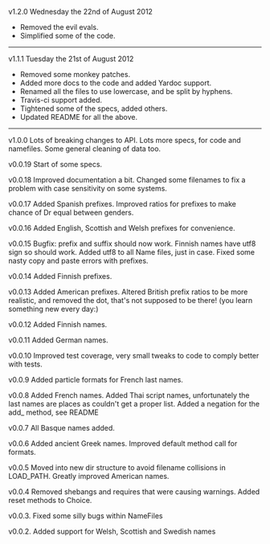 v1.2.0 Wednesday the 22nd of August 2012

* Removed the evil evals.
* Simplified some of the code.

----

v1.1.1 Tuesday the 21st of August 2012

* Removed some monkey patches.
* Added more docs to the code and added Yardoc support.
* Renamed all the files to use lowercase, and be split by hyphens.
* Travis-ci support added.
* Tightened some of the specs, added others.
* Updated README for all the above.

----

v1.0.0 Lots of breaking changes to API. Lots more specs, for code and namefiles. Some general cleaning of data too.

v0.0.19 Start of some specs.

v0.0.18 Improved documentation a bit. Changed some filenames to fix a problem with case sensitivity on some systems.

v0.0.17 Added Spanish prefixes. Improved ratios for prefixes to make chance of Dr equal between genders.

v0.0.16 Added English, Scottish and Welsh prefixes for convenience.

v0.0.15 Bugfix: prefix and suffix should now work. Finnish names have utf8 sign so should work. Added utf8 to all Name files, just in case. Fixed some nasty copy and paste errors with prefixes.

v0.0.14 Added Finnish prefixes.

v0.0.13 Added American prefixes. Altered British prefix ratios to be more realistic, and removed the dot, that's not supposed to be there! (you learn something new every day:)

v0.0.12 Added Finnish names.

v0.0.11 Added German names.

v0.0.10 Improved test coverage, very small tweaks to code to comply better with tests.

v0.0.9 Added particle formats for French last names.

v0.0.8 Added French names. Added Thai script names, unfortunately the last names are places as couldn't get a proper list. Added a negation for the add_ method, see README

v0.0.7  All Basque names added.

v0.0.6 Added ancient Greek names. Improved default method call for formats.

v0.0.5 Moved into new dir structure to avoid filename collisions in LOAD_PATH. Greatly improved American names.

v0.0.4 Removed shebangs and requires that were causing warnings. Added reset methods to Choice.

v0.0.3. Fixed some silly bugs within NameFiles

v0.0.2. Added support for Welsh, Scottish and Swedish names
